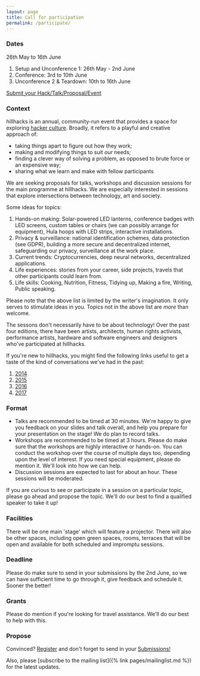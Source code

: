 ```yaml
---
layout: page
title: Call for participation
permalink: /participate/
---
```


### Dates

26th May to 16th June

1. Setup and Unconference 1: 26th May - 2nd June
2. Conference: 3rd to 10th June
3. Unconference 2 & Teardown: 10th to 16th June

[Submit your Hack/Talk/Proposal/Event](https://ee.kobotoolbox.org/x/Ub6gdXt6)



### Context

hillhacks is an annual, community-run event that provides a space for exploring [hacker culture](https://en.wikipedia.org/wiki/Hacker_culture). Broadly, it refers to a playful and creative approach of:

- taking things apart to figure out how they work;
- making and modifying things to suit _our_ needs;
- finding a clever way of solving a problem, as opposed to brute force or an expensive way;
- sharing what we learn and make with fellow participants

We are seeking proposals for talks, workshops and discussion sessions for the main programme at hillhacks. We are especially interested in sessions that explore intersections between technology, art and society.

Some ideas for topics:

1. Hands-on making: Solar-powered LED lanterns, conference badges with LED screens, custom tables or chairs (we can possibly arrange for equipment), Hula hoops with LED strips, interactive installations.
2. Privacy & surveillance: national identification schemes, data protection (see GDPR), building a more secure and decentralized internet, safeguarding our privacy, surveillance at the work place.
3. Current trends: Cryptocurrencies, deep neural networks, decentralized applications.
4. Life experiences: stories from your career, side projects, travels that other participants could learn from.
5. Life skills: Cooking, Nutrition, Fitness, Tidying up, Making a fire, Writing, Public speaking.

Please note that the above list is limited by the writer's imagination. It only serves to stimulate ideas in you. Topics not in the above list are _more_ than welcome.

The sessons don't necessarily have to be about technology! Over the past four editions, there have been artists, architects, human rights activists, performance artists, hardware and software engineers and designers who've participated at hillhacks.

If you're new to hillhacks, you might find the following links useful to get a taste of the kind of conversations we've had in the past:

1. [2014](https://attic.hillhacks.in/2014/summary)
2. [2015](https://attic.hillhacks.in/2015/summary)
3. [2016](https://attic.hillhacks.in/2016/summary)
4. [2017](https://osem.hillhacks.in/conferences/hillhacks2017/schedule/events)

### Format

- Talks are recommended to be timed at 30 minutes. We're happy to give you feedback on your slides and talk overall, and help you prepare for your presentation on the stage! We do plan to record talks.
- Workshops are recommended to be timed at 3 hours. Please do make sure that the workshops are highly interactive or hands-on. You can conduct the workshop over the course of multiple days too, depending upon the level of interest. If you need special equipment, please do mention it. We'll look into how we can help.
- Discussion sessions are expected to last for about an hour. These sessions will be moderated.

If you are curious to see or participate in a session on a particular topic, please go ahead and propose the topic. We'll do our best to find a qualified speaker to take it up!

### Facilities

There will be one main 'stage' which will feature a projector. There will also be other spaces, including open green spaces, rooms, terraces that will be open and available for both scheduled and impromptu sessions.

### Deadline
Please do make sure to send in your submissions by the 2nd June, so we can have sufficient time to go through it, give feedback and schedule it. Sooner the better!

### Grants
Please do mention if you're looking for travel assistance. We'll do our best to help with this.

### Propose

Convinced? [Register](https://ee.kobotoolbox.org/x/BUMbMagG) and don't forget to send in your [Submissions!](https://ee.kobotoolbox.org/x/Ub6gdXt6)

Also, please [subscribe to the mailing list]({% link pages/mailinglist.md %}) for the latest updates.
